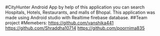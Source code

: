 #CityHunter
Android App by help of this application you can search Hospitals, Hotels, Restaurants, and malls of Bhopal.
This application was made using Android studio with Realtime firebase database.
##Team project
#Memebers: 
https://github.com/vanshika441
https://github.com/Shraddha10714
https://github.com/poornima835

